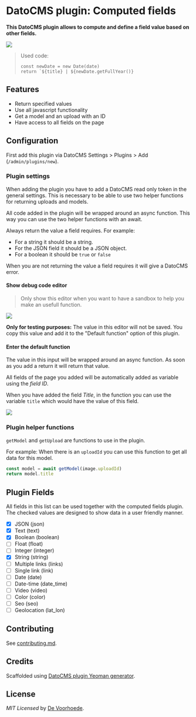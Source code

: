 # DatoCMS plugin: Computed fields

**This DatoCMS plugin allows to compute and define a field value based on other fields.**

![](https://github.com/voorhoede/datocms-plugin-computed-fields/raw/master/docs/plugin.png)

> Used code:
> ```JS
> const newDate = new Date(date)
> return `${title} | ${newDate.getFullYear()}
> ```

## Features

* Return specified values
* Use all javascript functionality
* Get a model and an upload with an ID
* Have access to all fields on the page

## Configuration

First add this plugin via DatoCMS Settings > Plugins > Add (`/admin/plugins/new`).

### Plugin settings

When adding the plugin you have to add a DatoCMS read only token in the general settings. This is necessary to be able to use two helper functions for returning uploads and models.

All code added in the plugin will be wrapped around an async function. This way you can use the two helper functions with an await.

Always return the value a field requires. For example:
* For a string it should be a string.
* For the JSON field it should be a JSON object.
* For a boolean it should be `true` or `false`

When you are not returning the value a field requires it will give a DatoCMS error.

#### Show debug code editor

> Only show this editor when you want to have a sandbox to help you make an usefull function.

![](https://github.com/voorhoede/datocms-plugin-computed-fields/raw/master/docs/plugin-debug-editor.png)

**Only for testing purposes:**
The value in this editor will not be saved. You copy this value and add it to the "Default function" option of this plugin.

#### Enter the default function

The value in this input will be wrapped around an async function. As soon as you add a return it will return that value.

All fields of the page you added will be automatically added as variable using the *field ID*.

When you have added the field *Title*, in the function you can use the variable `title` which would have the value of this field.

![](https://github.com/voorhoede/datocms-plugin-computed-fields/raw/master/docs/plugin-default-function.png)

### Plugin helper functions

`getModel` and `getUpload` are functions to use in the plugin.

For example: When there is an `uploadId` you can use this function to get all data for this model.
```js
const model = await getModel(image.uploadId)
return model.title
```

## Plugin Fields

All fields in this list can be used together with the computed fields plugin. The checked values are designed to show data in a user friendly manner.

- [x] JSON (json)
- [x] Text (text)
- [x] Boolean (boolean)
- [ ] Float (float)
- [ ] Integer (integer)
- [x] String (string)
- [ ] Multiple links (links)
- [ ] Single link (link)
- [ ] Date (date)
- [ ] Date-time (date_time)
- [ ] Video (video)
- [ ] Color (color)
- [ ] Seo (seo)
- [ ] Geolocation (lat_lon)

## Contributing

See [contributing.md](https://github.com/voorhoede/datocms-plugin-computed-fields/blob/master/contributing.md).

## Credits

Scaffolded using [DatoCMS plugin Yeoman generator](https://github.com/datocms/generator-datocms-plugin).

## License

*MIT Licensed* by [De Voorhoede](https://www.voorhoede.nl).
